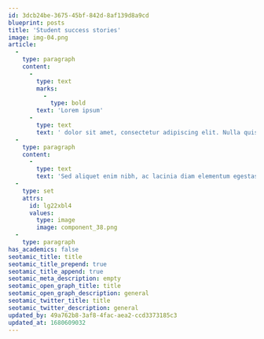```yaml
---
id: 3dcb24be-3675-45bf-842d-8af139d8a9cd
blueprint: posts
title: 'Student success stories'
image: img-04.png
article:
  -
    type: paragraph
    content:
      -
        type: text
        marks:
          -
            type: bold
        text: 'Lorem ipsum'
      -
        type: text
        text: ' dolor sit amet, consectetur adipiscing elit. Nulla quis nibh fermentum, imperdiet purus nec, vulputate nunc. Quisque sed eleifend orci. Vivamus dictum molestie laoreet. Suspendisse augue risus, cursus vel orci id, vulputate tristique metus. Proin placerat massa vel orci blandit posuere. Ut porta dignissim lacus nec lobortis. Ut ut nunc ut libero lobortis rhoncus. In luctus feugiat mauris, vitae sollicitudin leo fringilla id. Curabitur pulvinar diam blandit, lacinia arcu a, ultricies mauris. Sed pulvinar vehicula consequat. Ut vel mauris facilisis, vehicula mauris nec, laoreet eros. Duis egestas rutrum venenatis. Pellentesque habitant morbi tristique senectus et netus et malesuada fames ac turpis egestas. Mauris maximus sagittis eros, ut rhoncus nibh semper eu. Sed sodales tellus ut ipsum pretium egestas.'
  -
    type: paragraph
    content:
      -
        type: text
        text: 'Sed aliquet enim nibh, ac lacinia diam elementum egestas. Sed suscipit sed felis vitae consectetur. In tincidunt lectus eu ipsum pulvinar volutpat. Cras auctor nibh eu mauris suscipit, ac feugiat velit euismod. Morbi aliquam dapibus libero finibus vehicula. Aliquam ornare libero et eros tempus, faucibus aliquam turpis finibus. Vivamus cursus, dolor sed luctus pulvinar, risus libero egestas enim, quis vehicula orci justo eget diam. Donec eleifend non tortor sed viverra. Curabitur eget hendrerit magna. Sed nec libero non turpis molestie semper eu ut ante. Donec congue tellus diam, vitae mattis tortor sodales eu. Proin et iaculis purus, a finibus erat. Suspendisse ullamcorper, ligula vel imperdiet pretium, metus ante auctor erat, vitae cursus lorem lectus et odio. Nulla sagittis viverra ligula, vel tempus purus scelerisque quis. Sed pellentesque id risus vitae aliquam.'
  -
    type: set
    attrs:
      id: lg22xbl4
      values:
        type: image
        image: component_38.png
  -
    type: paragraph
has_academics: false
seotamic_title: title
seotamic_title_prepend: true
seotamic_title_append: true
seotamic_meta_description: empty
seotamic_open_graph_title: title
seotamic_open_graph_description: general
seotamic_twitter_title: title
seotamic_twitter_description: general
updated_by: 49a762b8-3af8-4fac-aea2-ccd3373185c3
updated_at: 1680609032
---
```

